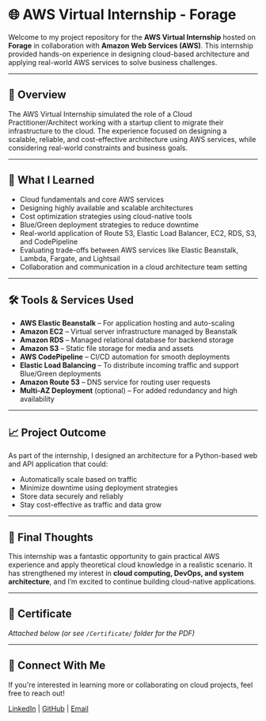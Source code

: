 # 🌐 AWS Virtual Internship - Forage

Welcome to my project repository for the **AWS Virtual Internship** hosted on **Forage** in collaboration with **Amazon Web Services (AWS)**. This internship provided hands-on experience in designing cloud-based architecture and applying real-world AWS services to solve business challenges.

---

## 📌 Overview

The AWS Virtual Internship simulated the role of a Cloud Practitioner/Architect working with a startup client to migrate their infrastructure to the cloud. The experience focused on designing a scalable, reliable, and cost-effective architecture using AWS services, while considering real-world constraints and business goals.

---

## 🧠 What I Learned

- Cloud fundamentals and core AWS services
- Designing highly available and scalable architectures
- Cost optimization strategies using cloud-native tools
- Blue/Green deployment strategies to reduce downtime
- Real-world application of Route 53, Elastic Load Balancer, EC2, RDS, S3, and CodePipeline
- Evaluating trade-offs between AWS services like Elastic Beanstalk, Lambda, Fargate, and Lightsail
- Collaboration and communication in a cloud architecture team setting

---

## 🛠️ Tools & Services Used

- **AWS Elastic Beanstalk** – For application hosting and auto-scaling
- **Amazon EC2** – Virtual server infrastructure managed by Beanstalk
- **Amazon RDS** – Managed relational database for backend storage
- **Amazon S3** – Static file storage for media and assets
- **AWS CodePipeline** – CI/CD automation for smooth deployments
- **Elastic Load Balancing** – To distribute incoming traffic and support Blue/Green deployments
- **Amazon Route 53** – DNS service for routing user requests
- **Multi-AZ Deployment** (optional) – For added redundancy and high availability

---

## 📈 Project Outcome

As part of the internship, I designed an architecture for a Python-based web and API application that could:
- Automatically scale based on traffic
- Minimize downtime using deployment strategies
- Store data securely and reliably
- Stay cost-effective as traffic and data grow

---

## 🏁 Final Thoughts

This internship was a fantastic opportunity to gain practical AWS experience and apply theoretical cloud knowledge in a realistic scenario. It has strengthened my interest in **cloud computing, DevOps, and system architecture**, and I’m excited to continue building cloud-native applications.

---

## 📄 Certificate

*Attached below (or see `/Certificate/` folder for the PDF)*

---

## 🔗 Connect With Me

If you're interested in learning more or collaborating on cloud projects, feel free to reach out!

[LinkedIn](https://www.linkedin.com/) | [GitHub](https://github.com/) | [Email](mailto:your.email@example.com)

